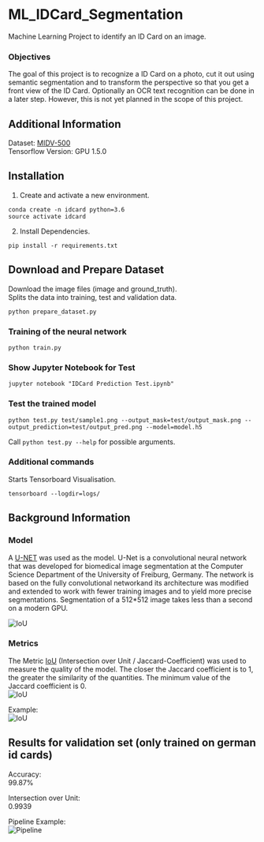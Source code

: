 # ML_IDCard_Segmentation
Machine Learning Project to identify an ID Card on an image.  

### Objectives
The goal of this project is to recognize a ID Card on a photo, cut it out using semantic segmentation and to 
transform the perspective so that you get a front view of the ID Card.
Optionally an OCR text recognition can be done in a later step.
However, this is not yet planned in the scope of this project.

## Additional Information
Dataset: [MIDV-500](https://arxiv.org/abs/1807.05786)   
Tensorflow Version: GPU 1.5.0

## Installation
1. Create and activate a new environment.
```
conda create -n idcard python=3.6
source activate idcard
```
2. Install Dependencies.
```
pip install -r requirements.txt
```

## Download and Prepare Dataset
Download the image files (image and ground_truth).  
Splits the data into training, test and validation data.
```
python prepare_dataset.py
```

### Training of the neural network
```
python train.py
```

### Show Jupyter Notebook for Test
```
jupyter notebook "IDCard Prediction Test.ipynb"
```

### Test the trained model
```
python test.py test/sample1.png --output_mask=test/output_mask.png --output_prediction=test/output_pred.png --model=model.h5
```

Call `python test.py --help` for possible arguments. 

### Additional commands
Starts Tensorboard Visualisation.
```
tensorboard --logdir=logs/
```

## Background Information

### Model
A [U-NET](https://arxiv.org/abs/1505.04597) was used as the model.
U-Net is a convolutional neural network that was developed for biomedical image segmentation at the
Computer Science Department of the University of Freiburg, Germany.
The network is based on the fully convolutional networkand its architecture was modified and extended to work with
fewer training images and to yield more precise segmentations. 
Segmentation of a 512*512 image takes less than a second on a modern GPU.
  
![IoU](assets/unet.jpg "U-Net")

### Metrics
The Metric [IoU](https://arxiv.org/abs/1902.09630) (Intersection over Unit / Jaccard-Coefficient) was used
to measure the quality of the model.
The closer the Jaccard coefficient is to 1, the greater the similarity of the quantities. The minimum value of the Jaccard coefficient is 0.   
![IoU](assets/iou_formular1.png "IoU")
  
Example:  
![IoU](assets/iou.png "IoU")

## Results for validation set (only trained on german id cards)
Accuracy:  
99.87%

Intersection over Unit:  
0.9939

Pipeline Example:  
![Pipeline](assets/pipeline.png "Workflow Pipeline")


